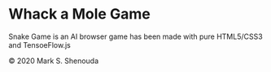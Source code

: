 # Whack a Mole Game
Snake Game is an AI browser game has been made with pure HTML5/CSS3 and TensoeFlow.js 



© 2020 Mark S. Shenouda